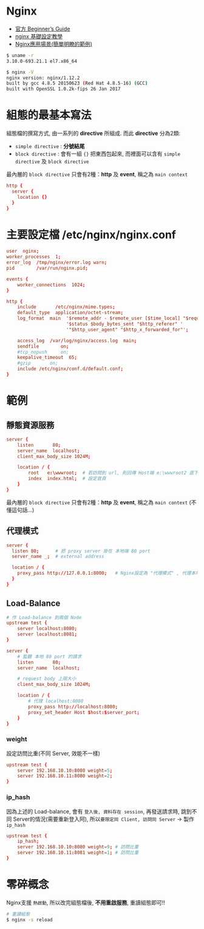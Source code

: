 # Nginx
- [官方 Beginner’s Guide](http://nginx.org/en/docs/beginners_guide.html)
- [nginx 基礎設定教學](https://blog.hellojcc.tw/2015/12/07/nginx-beginner-tutorial/)
- [Nginx應用場景(簡單明瞭的範例)](http://www.raye.wang/2017/02/24/quan-mian-liao-jie-nginxdao-di-neng-zuo-shi-yao/)

```sh
$ uname -r
3.10.0-693.21.1 el7.x86_64

$ nginx -V
nginx version: nginx/1.12.2
built by gcc 4.8.5 20150623 (Red Hat 4.8.5-16) (GCC)
built with OpenSSL 1.0.2k-fips 26 Jan 2017
```



# 組態的最基本寫法

組態檔的撰寫方式, 由一系列的 **directive** 所組成. 而此 **directive** 分為2類:
- `simple directive` : **分號結尾**
- `block directive`  : 會有一組 `{}` 把東西包起來, 而裡面可以含有 `simple directive` 及 `block directive`

最內層的 `block directive` 只會有2種：**http** 及 **event**, 稱之為 `main context`

```conf
http {
  server {
    location {}
  }
}
```



# 主要設定檔 /etc/nginx/nginx.conf

```conf
user  nginx;  
worker_processes  1;
error_log  /tmp/nginx/error.log warn;
pid        /var/run/nginx.pid;

events {
    worker_connections  1024;
}

http {
    include       /etc/nginx/mime.types;
    default_type  application/octet-stream;
    log_format  main  '$remote_addr - $remote_user [$time_local] "$request" '
                      '$status $body_bytes_sent "$http_referer" '
                      '"$http_user_agent" "$http_x_forwarded_for"';

    access_log  /var/log/nginx/access.log  main;
    sendfile        on;
    #tcp_nopush     on;
    keepalive_timeout  65;
    #gzip       on;
    include /etc/nginx/conf.d/default.conf;
}
```



# 範例
## 靜態資源服務

```conf
server {
    listen       80;                                                         
    server_name  localhost;                                               
    client_max_body_size 1024M;

    location / {
        root   e:\wwwroot;  # 若訪問到 url, 則回傳 Host端 e:\wwwroot2 底下的東西
        index  index.html;  # 設定首頁
    }
}
```


最內層的 `block directive` 只會有2種：**http** 及 **event**, 稱之為 `main context` (不懂這句話...)


## 代理模式
```conf
server {
  listen 80;      # 把 proxy server 掛在 本地端 80 port
  server_name _;  # external address

  location / {
    proxy_pass http://127.0.0.1:8000;   # Nginx設定為 "代理模式" , 代理本地 8000 port, 後便可透過 public network訪問 Flask web app了
  }
}
```

## Load-Balance
```conf
# 作 Load-balance 到兩個 Node
upstream test {
    server localhost:8080;
    server localhost:8081;
}

server {  
    # 監聽 本地 80 port 的請求
    listen       80;                                                         
    server_name  localhost;   

    # request body 上限大小                                            
    client_max_body_size 1024M;

    location / {
        # 代理 localhost:8080
        proxy_pass http://localhost:8080;
        proxy_set_header Host $host:$server_port;
    }
}
```


### weight
設定訪問比重(不同 Server, 效能不一樣)

```conf
upstream test {
    server 192.168.10.10:8080 weight=5; 
    server 192.168.10.11:8080 weight=2;
}
```


### ip_hash
因為上述的 Load-balance, 會有 `登入後, 資料存在 session`, 再發送請求時, 跳到不同 Server的情況(需要重新登入阿), 所以`要限定同 Client, 訪問同 Server` → 製作 `ip_hash`

```conf
upstream test {
    ip_hash;
    server 192.168.10.10:8080 weight=9; # 訪問比重
    server 192.168.10.11:8081 weight=1; # 訪問比重
}
```


# 零碎概念

Nginx支援 `熱啟動`, 所以改完組態檔後, **不用重啟服務**, 重讀組態即可!!
```sh
# 重讀組態
$ nginx -s reload  
```
